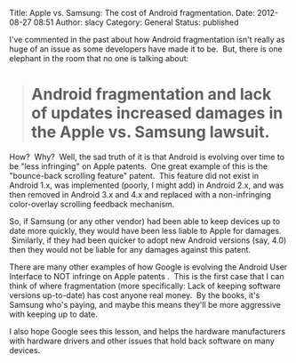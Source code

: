 Title: Apple vs. Samsung: The cost of Android fragmentation.
Date: 2012-08-27 08:51
Author: slacy
Category: General
Status: published

I've commented in the past about how Android fragmentation isn't really
as huge of an issue as some developers have made it to be.  But, there
is one elephant in the room that no one is talking about:

> Android fragmentation and lack of updates increased damages in the Apple vs. Samsung lawsuit.
> =============================================================================================

How?  Why?  Well, the sad truth of it is that Android is evolving over
time to be "less infringing" on Apple patents.  One great example of
this is the "bounce-back scrolling feature" patent.  This feature did
not exist in Android 1.x, was implemented (poorly, I might add) in
Android 2.x, and was then removed in Android 3.x and 4.x and replaced
with a non-infringing color-overlay scrolling feedback mechanism.

So, if Samsung (or any other vendor) had been able to keep devices up to
date more quickly, they would have been less liable to Apple for
damages.  Similarly, if they had been quicker to adopt new Android
versions (say, 4.0) then they would not be liable for any damages
against this patent.

There are many other examples of how Google is evolving the Android User
Interface to NOT infringe on Apple patents .  This is the first case
that I can think of where fragmentation (more specifically: Lack of
keeping software versions up-to-date) has cost anyone real money.  By
the books, it's Samsung who's paying, and maybe this means they'll be
more aggressive with keeping up to date.

I also hope Google sees this lesson, and helps the hardware
manufacturers with hardware drivers and other issues that hold back
software on many devices.
